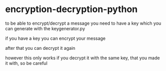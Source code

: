 # encryption-decryption-python
to be able to encrypt/decrypt a message you need to have a key which you can generate with the keygenerator.py

if you have a key you can encrypt your message

after that you can decrypt it again

however this only works if you decrypt it with the same key, that you made it with, so be careful
